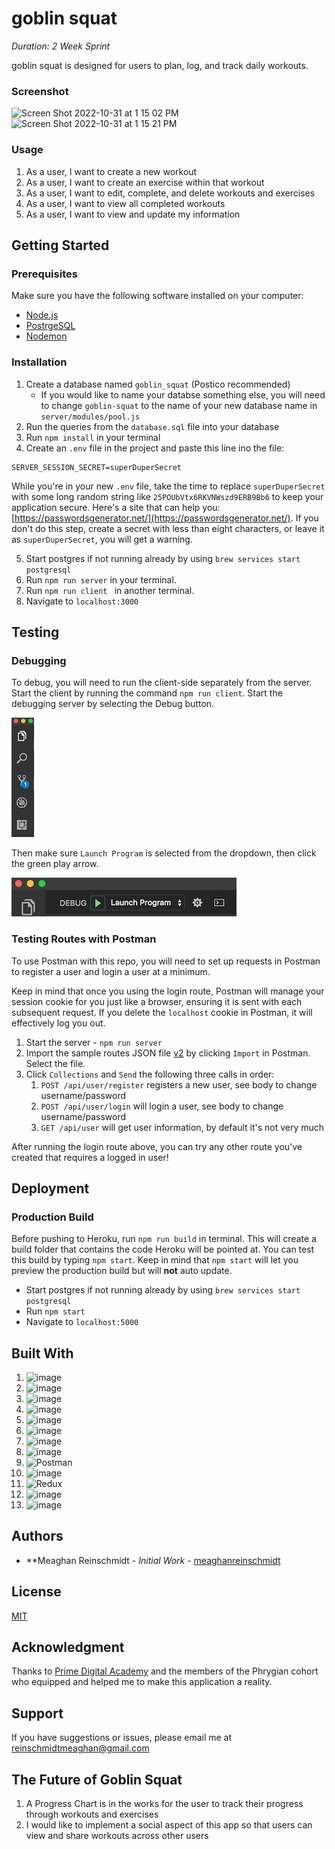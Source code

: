 # goblin squat

*Duration: 2 Week Sprint*

goblin squat is designed for users to plan, log, and track daily workouts. 

### Screenshot

![Screen Shot 2022-10-31 at 1 15 02 PM](https://user-images.githubusercontent.com/98852538/199080343-4e7fb683-ac50-4484-93d0-d36e9cc517a7.png)
![Screen Shot 2022-10-31 at 1 15 21 PM](https://user-images.githubusercontent.com/98852538/199080357-bf72f966-1415-45fa-bc4c-73e7795da638.png)

### Usage

1. As a user, I want to create a new workout
2. As a user, I want to create an exercise within that workout
3. As a user, I want to edit, complete, and delete workouts and exercises
4. As a user, I want to view all completed workouts
5. As a user, I want to view and update my information

## Getting Started

### Prerequisites 

Make sure you have the following software installed on your computer:

- [Node.js](https://nodejs.org/en/)
- [PostrgeSQL](https://www.postgresql.org/)
- [Nodemon](https://www.npmjs.com/package/nodemon)


### Installation

1. Create a database named `goblin_squat` (Postico recommended)
   - If you would like to name your databse something else, you will need to change `goblin-squat` to the name of your new database name in `server/modules/pool.js`
2. Run the queries from the `database.sql` file into your database
3. Run `npm install` in your terminal
4. Create an `.env` file in the project and paste this line ino the file:

  ```
  SERVER_SESSION_SECRET=superDuperSecret
  ```
  
  While you're in your new `.env` file, take the time to replace `superDuperSecret` with some long random string like `25POUbVtx6RKVNWszd9ERB9Bb6` to keep your application secure. Here's a site that can help you: [https://passwordsgenerator.net/](https://passwordsgenerator.net/). If you don't do this step, create a secret with less than eight characters, or leave it as `superDuperSecret`, you will get a warning.

5. Start postgres if not running already by using `brew services start postgresql`
6. Run `npm run server` in your terminal. 
7. Run `npm run client ` in another terminal. 
8. Navigate to `localhost:3000`

## Testing 

### Debugging 

To debug, you will need to run the client-side separately from the server. Start the client by running the command `npm run client`. Start the debugging server by selecting the Debug button.

![VSCode Toolbar](documentation/images/vscode-toolbar.png)

Then make sure `Launch Program` is selected from the dropdown, then click the green play arrow.

![VSCode Debug Bar](documentation/images/vscode-debug-bar.png)

### Testing Routes with Postman

To use Postman with this repo, you will need to set up requests in Postman to register a user and login a user at a minimum.

Keep in mind that once you using the login route, Postman will manage your session cookie for you just like a browser, ensuring it is sent with each subsequent request. If you delete the `localhost` cookie in Postman, it will effectively log you out.

1. Start the server - `npm run server`
2. Import the sample routes JSON file [v2](./PostmanPrimeSoloRoutesv2.json) by clicking `Import` in Postman. Select the file.
3. Click `Collections` and `Send` the following three calls in order:
   1. `POST /api/user/register` registers a new user, see body to change username/password
   2. `POST /api/user/login` will login a user, see body to change username/password
   3. `GET /api/user` will get user information, by default it's not very much

After running the login route above, you can try any other route you've created that requires a logged in user!

## Deployment

### Production Build

Before pushing to Heroku, run `npm run build` in terminal. This will create a build folder that contains the code Heroku will be pointed at. You can test this build by typing `npm start`. Keep in mind that `npm start` will let you preview the production build but will **not** auto update.

- Start postgres if not running already by using `brew services start postgresql`
- Run `npm start`
- Navigate to `localhost:5000`

## Built With

1. ![image](https://img.shields.io/badge/Visual_Studio_Code-0078D4?style=for-the-badge&logo=visual%20studio%20code&logoColor=white)
2. ![image](https://img.shields.io/badge/HTML5-E34F26?style=for-the-badge&logo=html5&logoColor=white)
3. ![image](https://img.shields.io/badge/CSS3-1572B6?style=for-the-badge&logo=css3&logoColor=white)
4. ![image](https://img.shields.io/badge/npm-CB3837?style=for-the-badge&logo=npm&logoColor=white)
5. ![image](https://img.shields.io/badge/JavaScript-323330?style=for-the-badge&logo=javascript&logoColor=F7DF1E)
6. ![image](https://img.shields.io/badge/Node.js-339933?style=for-the-badge&logo=nodedotjs&logoColor=white)
7. ![image](https://img.shields.io/badge/Express.js-000000?style=for-the-badge&logo=express&logoColor=white)
8. ![image](https://img.shields.io/badge/PostgreSQL-316192?style=for-the-badge&logo=postgresql&logoColor=white)
9. ![Postman](https://img.shields.io/badge/Postman-FF6C37?style=for-the-badge&logo=postman&logoColor=white)
10. ![image](https://img.shields.io/badge/react-%2320232a.svg?style=for-the-badge&logo=react&logoColor=%2361DAFB)
11. ![Redux](https://img.shields.io/badge/redux-%23593d88.svg?style=for-the-badge&logo=redux&logoColor=white)
12. ![image](https://img.shields.io/badge/Redux%20saga-86D46B?style=for-the-badge&logo=redux%20saga&logoColor=999999)
13. ![image](https://img.shields.io/badge/MUI-%230081CB.svg?style=for-the-badge&logo=mui&logoColor=white)

## Authors
* **Meaghan Reinschmidt - *Initial Work* - [meaghanreinschmidt](https://github.com/meaghanreinschmidt)

## License
[MIT](https://choosealicense.com/licenses/mit/)

## Acknowledgment 

Thanks to [Prime Digital Academy](https://www.primeacademy.io/) and the members of the Phrygian cohort who equipped and helped me to make this application a reality.

## Support
If you have suggestions or issues, please email me at [reinschmidtmeaghan@gmail.com](mailto:reinschmidtmeaghan@gmail.com)

## The Future of Goblin Squat 
1. A Progress Chart is in the works for the user to track their progress through workouts and exercises
2. I would like to implement a social aspect of this app so that users can view and share workouts across other users
